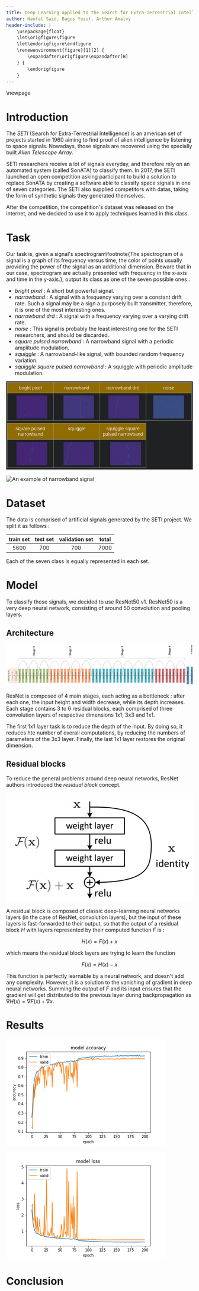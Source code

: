 ```yaml
---
title: Deep Learning applied to the Search for Extra-Terrestrial Intelligence
author: Naufal Said, Bagus Yusuf, Arthur Amalvy
header-include: |
	\usepackage{float}
	\let\origfigure\figure
	\let\endorigfigure\endfigure
	\renewenvironment{figure}[1][2] {
		\expandafter\origfigure\expandafter[H]
	} {
		\endorigfigure
	}
---
```


\newpage


# Introduction

The _SETI_ (Search for Extra-Terrestrial Intelligence) is an american set of projects started in 1960 aiming to find proof of alien intelligence by listening to space signals. Nowadays, those signals are recovered using the specially built _Allen Telescope Array_. 

SETI researchers receive a lot of signals everyday, and therefore rely on an automated system (called SonATA) to classify them. In 2017, the SETI launched an open competition asking participant to build a solution to replace SonATA by creating a software able to classify space signals in one of seven categories. The SETI also supplied competitors with datas, taking the form of synthetic signals they generated themselves.

After the competition, the competition's dataset was released on the internet, and we decided to use it to apply techniques learned in this class.


# Task

Our task is, given a signal's spectrogram\footnote{The spectrogram of a signal is a graph of its frequency versus time, the color of points usually providing the power of the signal as an additional dimension. Beware that in our case, spectrogram are actually presented with frequency in the x-axis and time in the y-axis.}, output its class as one of the seven possible ones :

* _bright pixel_ : A short but powerful signal.
* _narrowband_ : A signal with a frequency varying over a constant drift rate. Such a signal may be a sign a purposely built transmitter, therefore, it is one of the most interesting ones.
* _narrowband drd_ : A signal with a frequency varying over a varying drift rate. 
* _noise_ : This signal is probably the least interesting one for the SETI researchers, and should be discarded.
* _square pulsed narrowband_ : A narrowband signal with a periodic amplitude modulation.
* _squiggle_ : A narrowband-like signal, with bounded random frequency variation.
* _squiggle square pulsed narrowband_ : A squiggle with periodic amplitude modulation.


![The seven classes of signals](./fig/classes.png)

![An example of narrowband signal](./seti-data/primary_small/train/narrowband/1012_narrowband.png)



# Dataset

The data is comprised of artificial signals generated by the SETI project. We split it as follows :

| train set | test set | validation set | total |
|:---------:|:--------:|:--------------:|:-----:|
|   5600    |    700   |       700      |  7000 |


Each of the seven class is equally represented in each set.



# Model

To classify those signals, we decided to use ResNet50 v1. ResNet50 is a very deep neural network, consisting of around 50 convolution and pooling layers.


## Architecture

![The architecture of ResNet50](./fig/resnet.png)

ResNet is composed of 4 main stages, each acting as a bottleneck : after each one, the input height and width decrease, while its depth increases. Each stage contains 3 to 6 residual blocks, each comprised of three convolution layers of respective dimensions 1x1, 3x3 and 1x1. 

The first 1x1 layer task is to reduce the depth of the input. By doing so, it reduces hte number of overall computations, by reducing the numbers of parameters of the 3x3 layer. Finally, the last 1x1 layer restores the original dimension.


## Residual blocks

To reduce the general problems around deep neural networks, ResNet authors introduced the _residual block_ concept.

![An example of residual block](./fig/residual.png)

A residual block is composed of classic deep-learning neural networks layers (in the case of ResNet, convolution layers), but the input of these layers is fast-forwarded to their output, so that the output of a residual block $H$ with layers represented by their computed function $F$ is :

$$H(x) = F(x) + x$$

which means the residual block layers are trying to learn the function

$$F(x) = H(x) - x$$

This function is perfectly learnable by a neural network, and doesn't add any complexity.  However, it is a solution to the vanishing of gradient in deep neural networks. Summing the output of $F$ and its input ensures that the gradient will get distributed to the previous layer during backpropagation as $\nabla H(x) = \nabla F(x) + \nabla x$.


# Results

![Model accuracy over time](./fig/modelAcc.png)

![Model loss over time](./fig/modelLoss.png)


# Conclusion


